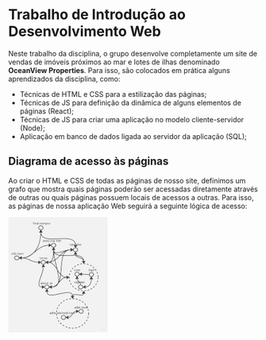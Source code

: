 # Trabalho de Introdução ao Desenvolvimento Web
<p>
Neste trabalho da disciplina, o grupo desenvolve completamente um site de vendas de imóveis próximos ao mar e lotes de ilhas denominado <b>OceanView Properties</b>. Para isso, são colocados em prática alguns aprendizados da disciplina, como:
</p>
<ul>
    <li>Técnicas de HTML e CSS para a estilização das páginas;
    <li>Técnicas de JS para definição da dinâmica de alguns elementos de páginas (React);
    <li>Técnicas de JS para criar uma aplicação no modelo cliente-servidor (Node);
    <li>Aplicação em banco de dados ligada ao servidor da aplicação (SQL);
</ul>

## Diagrama de acesso às páginas
<p>
Ao criar o HTML e CSS de todas as páginas de nosso site, definimos um grafo que mostra quais páginas poderão ser acessadas diretamente através de outras ou quais páginas possuem locais de acessos a outras. Para isso, as páginas de nossa aplicação Web seguirá a seguinte lógica de acesso: 
</p>

<img src="https://github.com/Fellip15/trab-web/blob/main/diagr%20paginas.jpg" width="200" />
